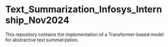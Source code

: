 # Text_Summarization_Infosys_Internship_Nov2024
This repository contains the implementation of a Transformer-based model for abstractive text summarization.
